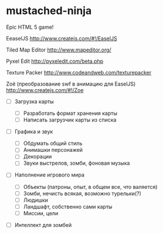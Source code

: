 mustached-ninja
===============
Epic HTML 5 game!

EeaselJS http://www.createjs.com/#!/EaselJS 

Tiled Map Editor http://www.mapeditor.org/ 

Pyxel Edit http://pyxeledit.com/beta.php 

Texture Packer http://www.codeandweb.com/texturepacker 

Zoё (преобразование swf в анимацию для EaselJS) http://www.createjs.com/#!/Zoe 


 - [ ] Загрузка карты
	 - [ ] Разработать формат хранения карты
	 - [ ] Написать загрузчик карты из списка
 - [ ] Графика и звук
	 - [ ] Обдумать общий стиль
	 - [ ] Анимашки персонажей
	 - [ ] Декорации
	 - [ ] Звуки выстрелов, зомби, фоновая музыка
 - [ ] Наполнение игрового мира
	 - [ ] Объекты (патроны, опыт, в общем все, что валяется)
	 - [ ] Зомби, нечисть всякая, возможно турельки(?)
	 - [ ] Людишки
	 - [ ] Ландшафт, собственно сами карты
	 - [ ] Миссии, цели
 - [ ] Интеллект для зомбей

